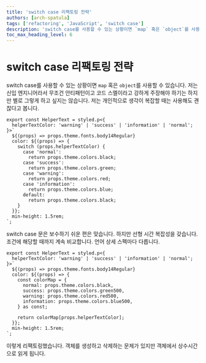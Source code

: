 ```yaml
---
title: 'switch case 리팩토링 전략'
authors: [arch-spatula]
tags: ['refactoring', 'JavaScript', 'switch case']
description: 'switch case를 사용할 수 있는 상황이면 `map` 혹은 `object`를 사용할 수 있습니다.'
toc_max_heading_level: 6
---
```


# switch case 리팩토링 전략

switch case를 사용할 수 있는 상황이면 `map` 혹은 `object`를 사용할 수 있습니다. 저는 신입 엔지니어라서 무조건 안티패턴이고 코드 스멜이라고 강하게 주장해야 하기는 하지만 별로 그렇게 하고 싶지는 않습니다. 저는 개인적으로 생각이 복잡할 때는 사용해도 괜찮다고 봅니다.

```tsx
export const HelperText = styled.p<{
  helperTextColor: 'warning' | 'success' | 'information' | 'normal';
}>`
  ${(props) => props.theme.fonts.body14Regular}
  color: ${(props) => {
    switch (props.helperTextColor) {
      case 'normal':
        return props.theme.colors.black;
      case 'success':
        return props.theme.colors.green;
      case 'warning':
        return props.theme.colors.red;
      case 'information':
        return props.theme.colors.blue;
      default:
        return props.theme.colors.black;
    }
  }};
  min-height: 1.5rem;
`;
```

switch case 문은 보수하기 쉬운 편은 맞습니다. 하지만 선형 시간 복잡성을 갖습니다. 조건에 해당할 때까지 계속 비교합니다. 언어 상세 스펙마다 다릅니다.

```tsx
export const HelperText = styled.p<{
  helperTextColor: 'warning' | 'success' | 'information' | 'normal';
}>`
  ${(props) => props.theme.fonts.body14Regular}
  color: ${(props) => {
    const colorMap = {
      normal: props.theme.colors.black,
      success: props.theme.colors.green500,
      warning: props.theme.colors.red500,
      information: props.theme.colors.blue500,
    } as const;

    return colorMap[props.helperTextColor];
  }};
  min-height: 1.5rem;
`;
```

이렇게 리팩토링했습니다. 객체를 생성하고 삭제하는 문제가 있지만 객체에서 상수시간으로 읽게 됩니다.

